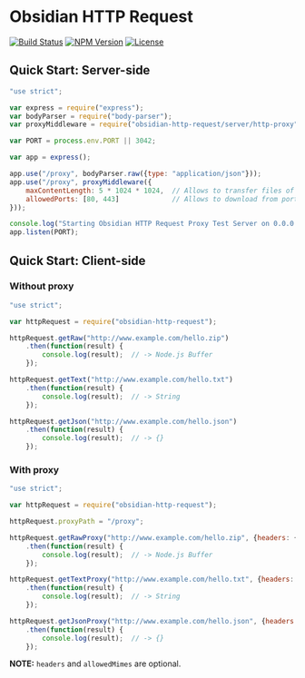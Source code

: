 # Obsidian HTTP Request

[![Build Status](https://travis-ci.org/wanadev/obsidian-http-request.svg?branch=master)](https://travis-ci.org/wanadev/obsidian-http-request)
[![NPM Version](http://img.shields.io/npm/v/obsidian-http-request.svg?style=flat)](https://www.npmjs.com/package/obsidian-http-request)
[![License](http://img.shields.io/npm/l/obsidian-http-request.svg?style=flat)](https://github.com/wanadev/obsidian-http-request/blob/master/LICENSE)


## Quick Start: Server-side

```javascript
"use strict";

var express = require("express");
var bodyParser = require("body-parser");
var proxyMiddleware = require("obsidian-http-request/server/http-proxy");

var PORT = process.env.PORT || 3042;

var app = express();

app.use("/proxy", bodyParser.raw({type: "application/json"}));
app.use("/proxy", proxyMiddleware({
    maxContentLength: 5 * 1024 * 1024,  // Allows to transfer files of 5 MiB max
    allowedPorts: [80, 443]             // Allows to download from ports 80 (http) and 443 (https)
}));

console.log("Starting Obsidian HTTP Request Proxy Test Server on 0.0.0.0:" + PORT);
app.listen(PORT);
```


## Quick Start: Client-side

### Without proxy

```javascript
"use strict";

var httpRequest = require("obsidian-http-request");

httpRequest.getRaw("http://www.example.com/hello.zip")
    .then(function(result) {
        console.log(result);  // -> Node.js Buffer
    });

httpRequest.getText("http://www.example.com/hello.txt")
    .then(function(result) {
        console.log(result);  // -> String
    });

httpRequest.getJson("http://www.example.com/hello.json")
    .then(function(result) {
        console.log(result);  // -> {}
    });
```

### With proxy

```javascript
"use strict";

var httpRequest = require("obsidian-http-request");

httpRequest.proxyPath = "/proxy";

httpRequest.getRawProxy("http://www.example.com/hello.zip", {headers: {}, allowedMimes: []})
    .then(function(result) {
        console.log(result);  // -> Node.js Buffer
    });

httpRequest.getTextProxy("http://www.example.com/hello.txt", {headers: {}, allowedMimes: []})
    .then(function(result) {
        console.log(result);  // -> String
    });

httpRequest.getJsonProxy("http://www.example.com/hello.json", {headers: {}, allowedMimes: []})
    .then(function(result) {
        console.log(result);  // -> {}
    });
```

__NOTE:__ `headers` and `allowedMimes` are optional.
